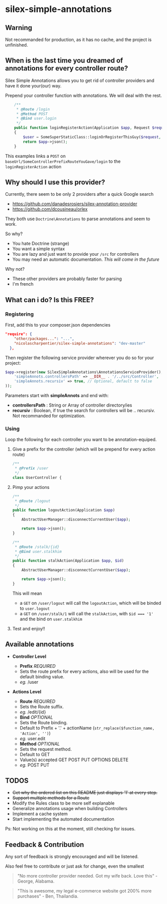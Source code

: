 # silex-simple-annotations

## Warning
Not recommanded for production, as it has no cache, and the project is unfinished.


## When is the last time you dreamed of annotations for every controller route?
Silex Simple Annotations allows you to get rid of controller providers and have it done your(our) way.

Prepend your controller function with annotations. We will deal with the rest. 

```php
    /**
     * @Route /login 
     * @Method POST
     * @Bind user.login
     */
    public function loginRegisterAction(Application $app, Request $request)
    {
        $user = SomeSuperStaticClass::loginOrRegisterThisGuy($request, $app);
        return $app->json();
    }
```

This examples links a `POST` on `baseUrl/SomeControllerPrefixRouteYouGave/login` to the `loginRegisterAction` action

## Why should I use this provider?

Currently, there seem to be only 2 providers after a quick Google search

* https://github.com/danadesrosiers/silex-annotation-provider
* https://github.com/dcousineau/orlex

They both use `Doctrine\Annotations` to parse annotations and seem to work.

So why?
* You hate Doctrine (strange)
* You want a simple syntax
* You are lazy and just want to provide your `/src` for controllers
* You may need an automatic documentation. *This will come in the future*

Why not?
* These other providers are probably faster for parsing
* I'm french

## What can i do? Is this FREE? 

### Registering

First, add this to your composer.json dependencies
```json
"require": {
    "other/packages...": "...",
    "nicolascharpentier/silex-simple-annotations": "dev-master"
  },
```

Then register the following service provider wherever you do so for your project:
```php
$app->register(new SilexSimpleAnnotations\AnnotationsServiceProvider(), array(
    'simpleAnnots.controllersPath' => __DIR__ . '/../src/Controller',
    'simpleAnnots.recursiv' => true, // Optional, default to false
));
```
Parameters start with **simpleAnnots** and end with:
* **controllersPath** : String or Array of controller directory/ies
* **recursiv** : Boolean, if true the search for controllers will be .. recursiv. Not recommanded for optimization.

### Using

Loop the following for each controller you want to be annotation-equiped.

1. Give a prefix for the controller (which will be prepend for every action route)
    ```php
    /**
     * @Prefix /user
     */
    class UserController {
    ```

2. Pimp your actions
    ```php
    /**
     * @Route /logout
     */
    public function logoutAction(Application $app)
    {
        AbstractUserManager::disconnectCurrentUser($app);

        return $app->json();
    }
    
    /**
     * @Route /stalk/{id}
     * @Bind user.stalkhim
     */
    public function stalkAction(Application $app, $id)
    {
        AbstractUserManager::disconnectCurrentUser($app);

        return $app->json();
    }
    ```
    This will mean
    - a `GET` on `/user/logout` will call the `logoutAction`, which will be binded to `user.logout`
    - a `GET` on `/user/stalk/1` will call the `stalkAction`, with `$id === '1'` and the bind on `user.stalkhim`
  
  
3. Test and enjoy!! 
  
## Available annotations

* **Controller Level**
  * **Prefix** *REQUIRED*
  * Sets the route prefix for every actions, also will be used for the default binding value. 
  * *eg.* /user

* **Actions Level**
  * **Route**  *REQUIRED* 
  * Sets the Route suffix.
  * *eg.* /edit/{id}
  * **Bind**  *OPTIONAL*
  * Sets the Route binding.
  * Default to Prefix + '.' + actionName (`str_replace($function_name, 'Action', '')`)
  * *eg.* user.edit
  * **Method**  *OPTIONAL*
  * Sets the request method.
  * Default to GET
  * Value(s) accepted GET POST PUT OPTIONS DELETE
  * *eg.* POST PUT

## TODOS
- ~~Get why the ordered list on this README just displays '1' at every step.~~
- ~~Support multiple methods for a Route~~
- Modify the Rules class to be more self explanable
- Generalize annotations usage when building Controllers
- Implement a cache system
- Start implementing the automated documentation

Ps: Not working on this at the moment, still checking for issues.

## Feedback & Contribution

Any sort of feedback is strongly encouraged and will be listened.

Also feel free to contribute or just ask for change, even the smallest


> "No more controller provider needed. Got my wife back. Love this" - George, Alabama.

> "This is awesome, my legal e-commerce website got 200% more purchases" - Ben, Thailandia.    
